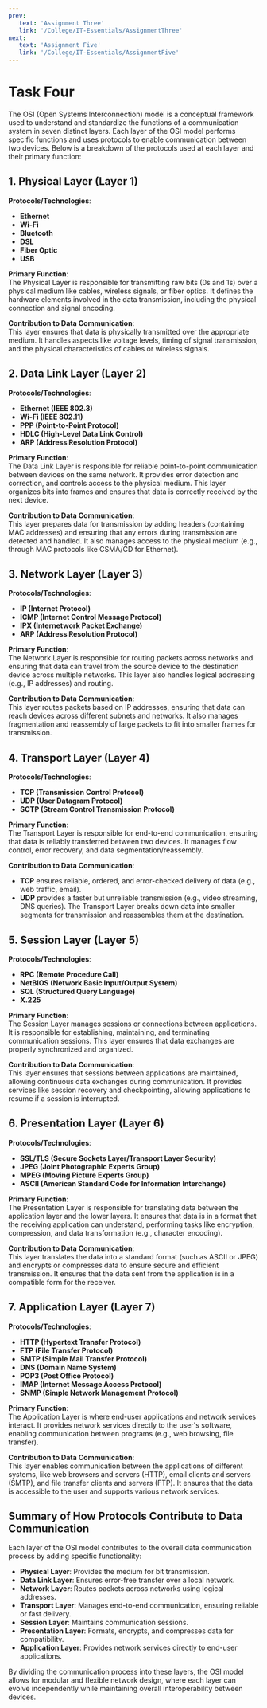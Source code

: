 ```yaml
---
prev:
   text: 'Assignment Three'
   link: '/College/IT-Essentials/AssignmentThree'
next:
   text: 'Assignment Five'
   link: '/College/IT-Essentials/AssignmentFive'
---
```


# Task Four

The OSI (Open Systems Interconnection) model is a conceptual framework used to understand and standardize the functions of a communication system in seven distinct layers. Each layer of the OSI model performs specific functions and uses protocols to enable communication between two devices. Below is a breakdown of the protocols used at each layer and their primary function:

## 1. **Physical Layer (Layer 1)**

**Protocols/Technologies**:

- **Ethernet**
- **Wi-Fi**
- **Bluetooth**
- **DSL**
- **Fiber Optic**
- **USB**

**Primary Function**:  
The Physical Layer is responsible for transmitting raw bits (0s and 1s) over a physical medium like cables, wireless signals, or fiber optics. It defines the hardware elements involved in the data transmission, including the physical connection and signal encoding.

**Contribution to Data Communication**:  
This layer ensures that data is physically transmitted over the appropriate medium. It handles aspects like voltage levels, timing of signal transmission, and the physical characteristics of cables or wireless signals.

## 2. **Data Link Layer (Layer 2)**

**Protocols/Technologies**:

- **Ethernet (IEEE 802.3)**
- **Wi-Fi (IEEE 802.11)**
- **PPP (Point-to-Point Protocol)**
- **HDLC (High-Level Data Link Control)**
- **ARP (Address Resolution Protocol)**

**Primary Function**:  
The Data Link Layer is responsible for reliable point-to-point communication between devices on the same network. It provides error detection and correction, and controls access to the physical medium. This layer organizes bits into frames and ensures that data is correctly received by the next device.

**Contribution to Data Communication**:  
This layer prepares data for transmission by adding headers (containing MAC addresses) and ensuring that any errors during transmission are detected and handled. It also manages access to the physical medium (e.g., through MAC protocols like CSMA/CD for Ethernet).

## 3. **Network Layer (Layer 3)**

**Protocols/Technologies**:

- **IP (Internet Protocol)**
- **ICMP (Internet Control Message Protocol)**
- **IPX (Internetwork Packet Exchange)**
- **ARP (Address Resolution Protocol)**

**Primary Function**:  
The Network Layer is responsible for routing packets across networks and ensuring that data can travel from the source device to the destination device across multiple networks. This layer also handles logical addressing (e.g., IP addresses) and routing.

**Contribution to Data Communication**:  
This layer routes packets based on IP addresses, ensuring that data can reach devices across different subnets and networks. It also manages fragmentation and reassembly of large packets to fit into smaller frames for transmission.

## 4. **Transport Layer (Layer 4)**

**Protocols/Technologies**:

- **TCP (Transmission Control Protocol)**
- **UDP (User Datagram Protocol)**
- **SCTP (Stream Control Transmission Protocol)**

**Primary Function**:  
The Transport Layer is responsible for end-to-end communication, ensuring that data is reliably transferred between two devices. It manages flow control, error recovery, and data segmentation/reassembly.

**Contribution to Data Communication**:

- **TCP** ensures reliable, ordered, and error-checked delivery of data (e.g., web traffic, email).
- **UDP** provides a faster but unreliable transmission (e.g., video streaming, DNS queries). The Transport Layer breaks down data into smaller segments for transmission and reassembles them at the destination.

## 5. **Session Layer (Layer 5)**

**Protocols/Technologies**:

- **RPC (Remote Procedure Call)**
- **NetBIOS (Network Basic Input/Output System)**
- **SQL (Structured Query Language)**
- **X.225**

**Primary Function**:  
The Session Layer manages sessions or connections between applications. It is responsible for establishing, maintaining, and terminating communication sessions. This layer ensures that data exchanges are properly synchronized and organized.

**Contribution to Data Communication**:  
This layer ensures that sessions between applications are maintained, allowing continuous data exchanges during communication. It provides services like session recovery and checkpointing, allowing applications to resume if a session is interrupted.

## 6. **Presentation Layer (Layer 6)**

**Protocols/Technologies**:

- **SSL/TLS (Secure Sockets Layer/Transport Layer Security)**
- **JPEG (Joint Photographic Experts Group)**
- **MPEG (Moving Picture Experts Group)**
- **ASCII (American Standard Code for Information Interchange)**

**Primary Function**:  
The Presentation Layer is responsible for translating data between the application layer and the lower layers. It ensures that data is in a format that the receiving application can understand, performing tasks like encryption, compression, and data transformation (e.g., character encoding).

**Contribution to Data Communication**:  
This layer translates the data into a standard format (such as ASCII or JPEG) and encrypts or compresses data to ensure secure and efficient transmission. It ensures that the data sent from the application is in a compatible form for the receiver.

## 7. **Application Layer (Layer 7)**

**Protocols/Technologies**:

- **HTTP (Hypertext Transfer Protocol)**
- **FTP (File Transfer Protocol)**
- **SMTP (Simple Mail Transfer Protocol)**
- **DNS (Domain Name System)**
- **POP3 (Post Office Protocol)**
- **IMAP (Internet Message Access Protocol)**
- **SNMP (Simple Network Management Protocol)**

**Primary Function**:  
The Application Layer is where end-user applications and network services interact. It provides network services directly to the user's software, enabling communication between programs (e.g., web browsing, file transfer).

**Contribution to Data Communication**:  
This layer enables communication between the applications of different systems, like web browsers and servers (HTTP), email clients and servers (SMTP), and file transfer clients and servers (FTP). It ensures that the data is accessible to the user and supports various network services.

## Summary of How Protocols Contribute to Data Communication

Each layer of the OSI model contributes to the overall data communication process by adding specific functionality:

- **Physical Layer**: Provides the medium for bit transmission.
- **Data Link Layer**: Ensures error-free transfer over a local network.
- **Network Layer**: Routes packets across networks using logical addresses.
- **Transport Layer**: Manages end-to-end communication, ensuring reliable or fast delivery.
- **Session Layer**: Maintains communication sessions.
- **Presentation Layer**: Formats, encrypts, and compresses data for compatibility.
- **Application Layer**: Provides network services directly to end-user applications.

By dividing the communication process into these layers, the OSI model allows for modular and flexible network design, where each layer can evolve independently while maintaining overall interoperability between devices.